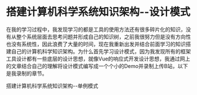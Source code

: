 # 搭建计算机科学系统知识架构--设计模式
   在我的学习过程中，我发现学习的都是工具的使用方法还有很多碎片化的知识，没有从整个系统层面去思考问题并形成自己的知识树，之前我很努力但是没有方向性也没有系统性，因此浪费了大量的时间，现在我重新出发并结合前面学习的知识搭建自己的计算机科学知识架构。为什么首先学习设计模式，因为我发现所有的框架工具设计都有一些底层的设计思想，就像Vue的响应式开发设计思想，我通过网上的文章结合自己的理解将设计模式编写成一个个小的Demo并录制上传B站，以下是我录制的章节。
   
  搭建计算机科学系统知识架构--单例模式

